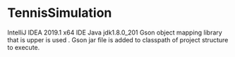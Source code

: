 # TennisSimulation
IntelliJ IDEA 2019.1 x64 IDE
Java jdk1.8.0_201
Gson object mapping library that is upper is used .
Gson jar file is added to classpath of project structure to execute.

